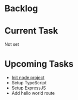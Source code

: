 # Backlog

# Current Task

Not set

# Upcoming Tasks

- [Init node project](./init-node-project.md)
- Setup TypeScript
- Setup ExpressJS
- Add hello world route
